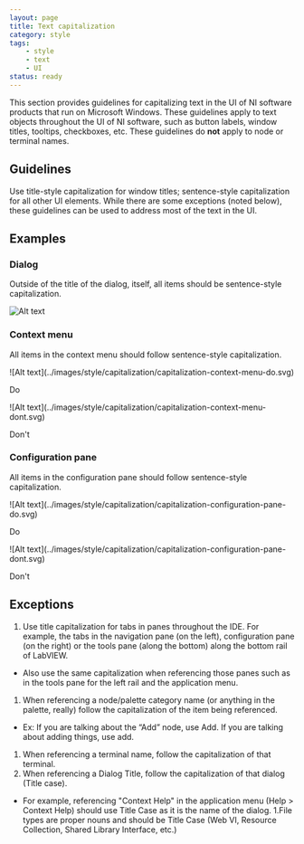 ```yaml
---
layout: page
title: Text capitalization
category: style
tags:
    - style
    - text
    - UI
status: ready
---
```

This section provides guidelines for capitalizing text in the UI of NI software products that run on Microsoft Windows. These guidelines apply to text objects throughout the UI of NI software, such as button labels, window titles, tooltips, checkboxes, etc. These guidelines do **not** apply to node or terminal names.

## Guidelines

Use title-style capitalization for window titles; sentence-style capitalization for all other UI elements. While there are some exceptions (noted below), these guidelines can be used to address most of the text in the UI.

## Examples

### Dialog
Outside of the title of the dialog, itself, all items should be sentence-style capitalization.

![Alt text](../images/style/capitalization/capitalization-dialog-example.svg) 

### Context menu
All items in the context menu should follow sentence-style
capitalization.  

<div class="do" markdown="1">
![Alt text](../images/style/capitalization/capitalization-context-menu-do.svg)  

Do
</div>
<div class="dont" markdown="1">
![Alt text](../images/style/capitalization/capitalization-context-menu-dont.svg)  

Don't
</div>


### Configuration pane
All items in the configuration pane should follow sentence-style
capitalization.

<div class="do" markdown="1">
![Alt text](../images/style/capitalization/capitalization-configuration-pane-do.svg)  

Do
</div>
<div class="dont" markdown="1">
![Alt text](../images/style/capitalization/capitalization-configuration-pane-dont.svg)  

Don't
</div>

## Exceptions

1. Use title capitalization for tabs in panes throughout the IDE. For example, the tabs in the navigation pane (on the left), configuration pane (on the right) or the tools pane (along the bottom) along the bottom rail of LabVIEW.
* Also use the same capitalization when referencing those panes such as in the tools pane for the left rail and the application menu.
1. When referencing a node/palette category name (or anything in the palette, really) follow the capitalization of the item being referenced.
* Ex: If you are talking about the “Add” node, use Add. If you are talking about adding things, use add.
1. When referencing a terminal name, follow the capitalization of that terminal.
1. When referencing a Dialog Title, follow the capitalization of that dialog (Title case).
* For example, referencing "Context Help" in the application menu (Help > Context Help) should use Title Case as it is the name of the dialog.
1.File types are proper nouns and should be Title Case (Web VI, Resource Collection, Shared Library Interface, etc.)